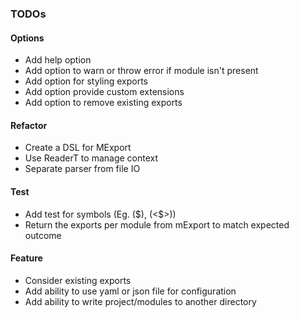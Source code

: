 ### TODOs

#### Options
- Add help option
- Add option to warn or throw error if module isn't present
- Add option for styling exports
- Add option provide custom extensions
- Add option to remove existing exports

#### Refactor
- Create a DSL for MExport
- Use ReaderT to manage context
- Separate parser from file IO

#### Test
- Add test for symbols (Eg. (\$), (<$>))
- Return the exports per module from mExport to match expected outcome

#### Feature
- Consider existing exports
- Add ability to use yaml or json file for configuration
- Add ability to write project/modules to another directory
